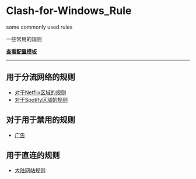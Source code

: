 # Clash-for-Windows_Rule
some commonly used rules

一些常用的规则

**[查看配置模板](https://github.com/ender-zhao/Clash-for-Windows_Rule/blob/main/template)**

****

## 用于分流网络的规则

* [对于Netflix区域的规则](https://github.com/ender-zhao/Clash-for-Windows_Rule/blob/main/Rule/Netflix)
* [对于Spotify区域的规则](https://github.com/ender-zhao/Clash-for-Windows_Rule/blob/main/Rule/Spotify)

## 对于用于禁用的规则

* [广告](https://github.com/ender-zhao/Clash-for-Windows_Rule/blob/main/Rule/Advertising)

## 用于直连的规则

* [大陆网站规则](https://github.com/ender-zhao/Clash-for-Windows_Rule/blob/main/Rule/Direct)
